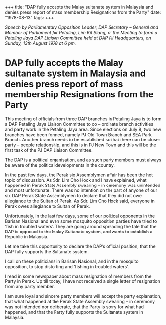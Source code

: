 +++ 
title: "DAP fully accepts the Malay sultanate system in Malaysia and denies press report of mass membership Resignations from the Party"
date: "1978-08-13"
tags:
+++

_Speech by Parliamentary Opposition Leader, DAP Secretary – General and Member of Parliament for Petaling, Lim Kit Siang, at the Meeting to form a Petaling Jaya DAP Liaison Committee held at DAP PJ Headquarters, on Sunday, 13th August 1978 at 6 pm._

# DAP fully accepts the Malay sultanate system in Malaysia and denies press report of mass membership Resignations from the Party

This meeting of officials from three DAP branches in Petaling Jaya is to form a DAP Petaling Jaya Liaison Committee to co – ordinate branch activities and party work in the Petaling Jaya area. Since elections on July 8, two new branches have been formed, namely PJ Old Town Branch and SEA Park Branch. Another branch needs to be established so that there can be closer party – people relationship, and this is in PJ New Town and this will be the first task of the PJ DAP Liaison Committee.</u>

The DAP is a political organisation, and as such party members must always be aware of the political developments in the country.

In the past few days, the Perak six Assemblymen affair has been the hot topic of discussion. As Sdr. Lim Cho Hock and I have explained, what happened in Perak State Assembly swearing – in ceremony was unintended and most unfortunate. There was no intention on the part of anyone of our six DAP Perak State Assemblymen to declare that they did not owe allegiance to the Sultan of Perak. As Sdr. Lim Cho Hock said, everyone in Perak owes allegiance to Sultan of Perak.

Unfortunately, in the last few days, some of our political opponents in the Barisan Nasional and even some mosquito opposition parties have tried to ‘fish in troubled waters’. They are going around spreading the tale that the DAP is opposed to the Malay Sultanate system, and wants to establish a Republic in Malaysia.

Let me take this opportunity to declare the DAP’s official position, that the DAP fully supports the Sultanate system.

I call on these politicians in Barisan Nasional, and in the mosquito opposition, to stop distorting and ‘fishing in troubled waters’.

I read in some newspaper about mass resignation of members from the Party in Perak. Up till today, I have not received a single letter of resignation from any party member.

I am sure loyal and sincere party members will accept the party explanation, that what happened at the Perak State Assembly swearing – in ceremony was not intended nor deliberate, that the Party is sorry for what had happened, and that the Party fully supports the Sultanate system in Malaysia. 
 
